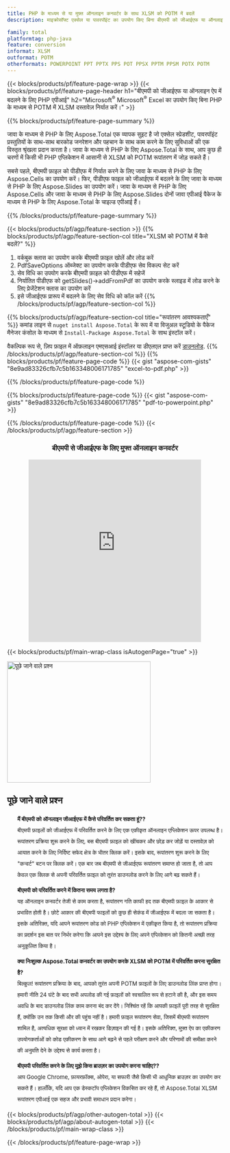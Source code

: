 ```yaml
---
title: PHP के माध्यम से या मुफ्त ऑनलाइन कनवर्टर के साथ XLSM को POTM में बदलें 
description: माइक्रोसॉफ्ट एक्सेल या पावरपॉइंट का उपयोग किए बिना बीएमपी को जीआईएफ या ऑनलाइन ऐप में कनवर्ट करने के लिए PHP एपीआई। कोड को एकीकृत करने से पहले मुफ़्त बीएमपी से जीआईएफ ऑनलाइन कनवर्टर का तुरंत परीक्षण करें। 

family: total
platformtag: php-java
feature: conversion
informat: XLSM
outformat: POTM
otherformats: POWERPOINT PPT PPTX PPS POT PPSX PPTM PPSM POTX POTM
---
```

{{< blocks/products/pf/feature-page-wrap >}}
{{< blocks/products/pf/feature-page-header h1="बीएमपी को जीआईएफ या ऑनलाइन ऐप में बदलने के लिए PHP एपीआई" h2="Microsoft<sup>&reg;</sup> Microsoft<sup>&reg;</sup> Excel का उपयोग किए बिना PHP के माध्यम से POTM में XLSM दस्तावेज़ निर्यात करें।" >}}

{{% blocks/products/pf/feature-page-summary %}}

जावा के माध्यम से PHP के लिए Aspose.Total एक व्यापक सुइट है जो एक्सेल स्प्रेडशीट, पावरपॉइंट प्रस्तुतियों के साथ-साथ बारकोड जनरेशन और पहचान के साथ काम करने के लिए सुविधाओं की एक विस्तृत श्रृंखला प्रदान करता है। जावा के माध्यम से PHP के लिए Aspose.Total के साथ, आप कुछ ही चरणों में किसी भी PHP एप्लिकेशन में आसानी से XLSM को POTM रूपांतरण में जोड़ सकते हैं।

सबसे पहले, बीएमपी फ़ाइल को पीडीएफ में निर्यात करने के लिए जावा के माध्यम से PHP के लिए Aspose.Cells का उपयोग करें। फिर, पीडीएफ फाइल को जीआईएफ में बदलने के लिए जावा के माध्यम से PHP के लिए Aspose.Slides का उपयोग करें। जावा के माध्यम से PHP के लिए Aspose.Cells और जावा के माध्यम से PHP के लिए Aspose.Slides दोनों जावा एपीआई पैकेज के माध्यम से PHP के लिए Aspose.Total के चाइल्ड एपीआई हैं।

{{% /blocks/products/pf/feature-page-summary  %}}

{{< blocks/products/pf/agp/feature-section >}}
{{% blocks/products/pf/agp/feature-section-col title="XLSM को POTM में कैसे बदलें?" %}}
1. वर्कबुक क्लास का उपयोग करके बीएमपी फ़ाइल खोलें और लोड करें
2. PdfSaveOptions ऑब्जेक्ट का उपयोग करके पीडीएफ सेव विकल्प सेट करें
3. सेव विधि का उपयोग करके बीएमपी फ़ाइल को पीडीएफ में सहेजें
4. निर्यातित पीडीएफ को getSlides()->addFromPdf का उपयोग करके स्लाइड में लोड करने के लिए प्रेजेंटेशन क्लास का उपयोग करें
5. इसे जीआईएफ प्रारूप में बदलने के लिए सेव विधि को कॉल करें
{{% /blocks/products/pf/agp/feature-section-col %}}

{{% blocks/products/pf/agp/feature-section-col title="रूपांतरण आवश्यकताएँ" %}}
कमांड लाइन से ```nuget install Aspose.Total``` के रूप में या विजुअल स्टूडियो के पैकेज मैनेजर कंसोल के माध्यम से ```Install-Package Aspose.Total``` के साथ इंस्टॉल करें।

वैकल्पिक रूप से, ज़िप फ़ाइल में ऑफ़लाइन एमएसआई इंस्टॉलर या डीएलएल प्राप्त करें [डाउनलोड](https://releases.aspose.com/total/net).
{{% /blocks/products/pf/agp/feature-section-col %}}
{{% blocks/products/pf/feature-page-code %}}
{{< gist "aspose-com-gists" "8e9ad83326cfb7c5b163348006171785" "excel-to-pdf.php" >}}

{{% /blocks/products/pf/feature-page-code %}}

{{% blocks/products/pf/feature-page-code %}}
{{< gist "aspose-com-gists" "8e9ad83326cfb7c5b163348006171785" "pdf-to-powerpoint.php" >}}

{{% /blocks/products/pf/feature-page-code %}}
{{< /blocks/products/pf/agp/feature-section >}}

<div class="container-fluid agp-content bg-white aboutfile box-1 vh100 section nopbtm">
<div class=container>
<div class=row>
<div class="demobox tc col-md-12 padding-0" align="center">

<h3>बीएमपी से जीआईएफ के लिए मुफ्त ऑनलाइन कनवर्टर</h3>

<iframe style="border: none; height: 426px;" scrolling="no" src="https://total-conversion-app-65z5r2lp.qa.k8s.dynabic.com/?to=pptx&from=xlsx" id="child-iframe" width="80%"></iframe>

</div></div>
</div></div>

{{< blocks/products/pf/main-wrap-class isAutogenPage="true" >}}
<style>.howtolist li{margin-right: 0!important;line-height: 26px;position: relative;margin-bottom: 10px;font-size: 13px;list-style-type: none;}</style>
<div class="col-md-12 tl bg-gray-dark howtolist section">
  <a class="anchor" name="faqpage"></a>
  <div class="container tl dflex" itemscope="" itemtype="https://schema.org/FAQPage">
      <div class="col-md-4 howtosectiongfx">
          <img class="social-panel-hide-on-mobile" src="https://www.groupdocs.cloud/templates/brand/images/groupdocs/conversion/groupdocs_conversion-brand.png" alt="पूछे जाने वाले प्रश्न" width="335" height="283">
      </div>
      <div class="howtosection col-md-8">
          <div>
              <h2>पूछे जाने वाले प्रश्न</h2>
              <ul>
                  <li itemscope="" itemprop="mainEntity" itemtype="https://schema.org/Question">
                      <div>
                          <span itemprop="name"><b>मैं बीएमपी को ऑनलाइन जीआईएफ में कैसे परिवर्तित कर सकता हूं??</b></span>
                      </div>
                      <div itemscope="" itemprop="acceptedAnswer" itemtype="https://schema.org/Answer">
                          <span itemprop="text">बीएमपी फ़ाइलों को जीआईएफ में परिवर्तित करने के लिए एक एकीकृत ऑनलाइन एप्लिकेशन ऊपर उपलब्ध है। रूपांतरण प्रक्रिया शुरू करने के लिए, बस बीएमपी फ़ाइल को खींचकर और छोड़ कर जोड़ें या दस्तावेज़ को आयात करने के लिए निर्दिष्ट सफेद क्षेत्र के भीतर क्लिक करें। इसके बाद, रूपांतरण शुरू करने के लिए "कन्वर्ट" बटन पर क्लिक करें। एक बार जब बीएमपी से जीआईएफ रूपांतरण समाप्त हो जाता है, तो आप केवल एक क्लिक से अपनी परिवर्तित फ़ाइल को तुरंत डाउनलोड करने के लिए आगे बढ़ सकते हैं।</span>
                      </div>
                  </li>
                  <li itemscope="" itemprop="mainEntity" itemtype="https://schema.org/Question">
                      <div>
                          <span itemprop="name"><b>बीएमपी को परिवर्तित करने में कितना समय लगता है?</b></span>
                      </div>
                      <div itemscope="" itemprop="acceptedAnswer" itemtype="https://schema.org/Answer">
                          <span itemprop="text">यह ऑनलाइन कनवर्टर तेजी से काम करता है, रूपांतरण गति काफी हद तक बीएमपी फ़ाइल के आकार से प्रभावित होती है। छोटे आकार की बीएमपी फाइलों को कुछ ही सेकंड में जीआईएफ में बदला जा सकता है। इसके अतिरिक्त, यदि आपने रूपांतरण कोड को PHP एप्लिकेशन में एकीकृत किया है, तो रूपांतरण प्रक्रिया का प्रदर्शन इस बात पर निर्भर करेगा कि आपने इस उद्देश्य के लिए अपने एप्लिकेशन को कितनी अच्छी तरह अनुकूलित किया है।</span>
                      </div>
                  </li>
                  <li itemscope="" itemprop="mainEntity" itemtype="https://schema.org/Question">
                      <div>
                          <span itemprop="name"><b>क्या निःशुल्क Aspose.Total कनवर्टर का उपयोग करके XLSM को POTM में परिवर्तित करना सुरक्षित है?</b></span>
                      </div>
                      <div itemscope="" itemprop="acceptedAnswer" itemtype="https://schema.org/Answer">
                          <span itemprop="text">बिल्कुल! रूपांतरण प्रक्रिया के बाद, आपको तुरंत अपनी POTM फ़ाइलों के लिए डाउनलोड लिंक प्राप्त होगा। हमारी नीति 24 घंटे के बाद सभी अपलोड की गई फ़ाइलों को स्वचालित रूप से हटाने की है, और इस समय अवधि के बाद डाउनलोड लिंक काम करना बंद कर देंगे। निश्चिंत रहें कि आपकी फ़ाइलें पूरी तरह से सुरक्षित हैं, क्योंकि उन तक किसी और की पहुंच नहीं है। हमारी फ़ाइल रूपांतरण सेवा, जिसमें बीएमपी रूपांतरण शामिल है, अत्यधिक सुरक्षा को ध्यान में रखकर डिज़ाइन की गई है। इसके अतिरिक्त, मुफ़्त ऐप का एकीकरण उपयोगकर्ताओं को कोड एकीकरण के साथ आगे बढ़ने से पहले परीक्षण करने और परिणामों की समीक्षा करने की अनुमति देने के उद्देश्य से कार्य करता है।</span>
                      </div>
                  </li>                 
                  <li itemscope="" itemprop="mainEntity" itemtype="https://schema.org/Question">
                      <div>
                          <span itemprop="name"><b>बीएमपी परिवर्तित करने के लिए मुझे किस ब्राउज़र का उपयोग करना चाहिए??</b></span>
                      </div>
                      <div itemscope="" itemprop="acceptedAnswer" itemtype="https://schema.org/Answer">
                          <span itemprop="text">आप Google Chrome, फ़ायरफ़ॉक्स, ओपेरा, या सफारी जैसे किसी भी आधुनिक ब्राउज़र का उपयोग कर सकते हैं। हालाँकि, यदि आप एक डेस्कटॉप एप्लिकेशन विकसित कर रहे हैं, तो Aspose.Total XLSM रूपांतरण एपीआई एक सहज और प्रभावी समाधान प्रदान करेगा।</span>
                      </div>
                  </li>
              </ul>
          </div>
      </div>
  </div>
{{< blocks/products/pf/agp/other-autogen-total >}}
{{< blocks/products/pf/agp/about-autogen-total >}}
{{< /blocks/products/pf/main-wrap-class >}}

{{< /blocks/products/pf/feature-page-wrap >}}